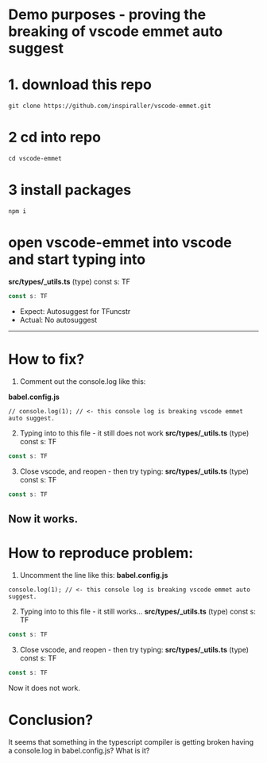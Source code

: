 # Demo purposes - proving the breaking of vscode emmet auto suggest

# 1. download this repo
```
git clone https://github.com/inspiraller/vscode-emmet.git
```

# 2 cd into repo
```
cd vscode-emmet
```

# 3 install packages
```
npm i
```

# open vscode-emmet into vscode and start typing into 
**src/types/_utils.ts**
(type) const s: TF
```ts
const s: TF
```
- Expect: Autosuggest for TFuncstr
- Actual: No autosuggest

-----------------------------------------------------------------------------
# How to fix?
1. Comment out the console.log like this:

**babel.config.js**
```
// console.log(1); // <- this console log is breaking vscode emmet auto suggest. 
```

2. Typing into to this file - it still does not work
**src/types/_utils.ts**
(type) const s: TF
```ts
const s: TF
```

3. Close vscode, and reopen - then try typing:
**src/types/_utils.ts**
(type) const s: TF
```ts
const s: TF
```
Now it works.
-----------------------------------------------------------------------------
# How to reproduce problem:

1. Uncomment the line like this:
**babel.config.js**
```
console.log(1); // <- this console log is breaking vscode emmet auto suggest. 
```

2. Typing into to this file - it still works...
**src/types/_utils.ts**
(type) const s: TF
```ts
const s: TF
```

3. Close vscode, and reopen - then try typing:
**src/types/_utils.ts**
(type) const s: TF
```ts
const s: TF
```

Now it does not work.

# Conclusion?
It seems that something in the typescript compiler is getting broken having a console.log in babel.config.js?
What is it?

